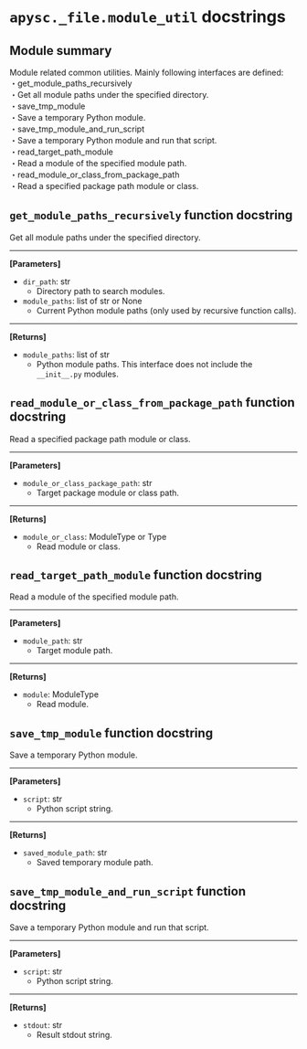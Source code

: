 # `apysc._file.module_util` docstrings

## Module summary

Module related common utilities. Mainly following interfaces are defined: <br>・get_module_paths_recursively <br> ・Get all module paths under the specified directory. <br>・save_tmp_module <br> ・Save a temporary Python module. <br>・save_tmp_module_and_run_script <br> ・Save a temporary Python module and run that script. <br>・read_target_path_module <br> ・Read a module of the specified module path. <br>・read_module_or_class_from_package_path <br> ・Read a specified package path module or class.

## `get_module_paths_recursively` function docstring

Get all module paths under the specified directory.<hr>

**[Parameters]**

- `dir_path`: str
  - Directory path to search modules.
- `module_paths`: list of str or None
  - Current Python module paths (only used by recursive function calls).

<hr>

**[Returns]**

- `module_paths`: list of str
  - Python module paths. This interface does not include the `__init__.py` modules.

## `read_module_or_class_from_package_path` function docstring

Read a specified package path module or class.<hr>

**[Parameters]**

- `module_or_class_package_path`: str
  - Target package module or class path.

<hr>

**[Returns]**

- `module_or_class`: ModuleType or Type
  - Read module or class.

## `read_target_path_module` function docstring

Read a module of the specified module path.<hr>

**[Parameters]**

- `module_path`: str
  - Target module path.

<hr>

**[Returns]**

- `module`: ModuleType
  - Read module.

## `save_tmp_module` function docstring

Save a temporary Python module.<hr>

**[Parameters]**

- `script`: str
  - Python script string.

<hr>

**[Returns]**

- `saved_module_path`: str
  - Saved temporary module path.

## `save_tmp_module_and_run_script` function docstring

Save a temporary Python module and run that script.<hr>

**[Parameters]**

- `script`: str
  - Python script string.

<hr>

**[Returns]**

- `stdout`: str
  - Result stdout string.